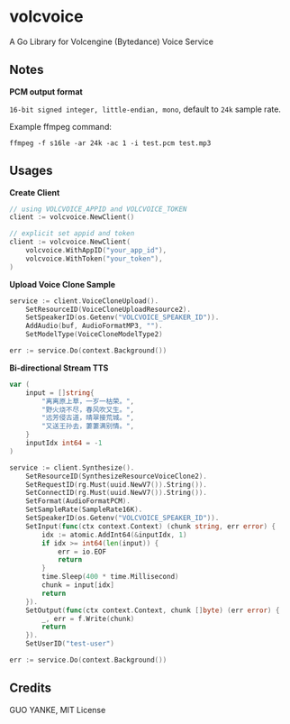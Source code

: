# volcvoice

A Go Library for Volcengine (Bytedance) Voice Service

## Notes

**PCM output format**

`16-bit signed integer, little-endian, mono`, default to `24k` sample rate.

Example ffmpeg command:

```
ffmpeg -f s16le -ar 24k -ac 1 -i test.pcm test.mp3
```

## Usages

**Create Client**

```go
// using VOLCVOICE_APPID and VOLCVOICE_TOKEN
client := volcvoice.NewClient()

// explicit set appid and token
client := volcvoice.NewClient(
    volcvoice.WithAppID("your_app_id"),
    volcvoice.WithToken("your_token"),
)
```

**Upload Voice Clone Sample**

```go
service := client.VoiceCloneUpload().
	SetResourceID(VoiceCloneUploadResource2).
	SetSpeakerID(os.Getenv("VOLCVOICE_SPEAKER_ID")).
	AddAudio(buf, AudioFormatMP3, "").
	SetModelType(VoiceCloneModelType2)

err := service.Do(context.Background())
```

**Bi-directional Stream TTS**

```go
var (
	input = []string{
		"离离原上草，一岁一枯荣。",
		"野火烧不尽，春风吹又生。",
		"远芳侵古道，晴翠接荒城。",
		"又送王孙去，萋萋满别情。",
	}
	inputIdx int64 = -1
)

service := client.Synthesize().
	SetResourceID(SynthesizeResourceVoiceClone2).
	SetRequestID(rg.Must(uuid.NewV7()).String()).
	SetConnectID(rg.Must(uuid.NewV7()).String()).
	SetFormat(AudioFormatPCM).
	SetSampleRate(SampleRate16K).
	SetSpeakerID(os.Getenv("VOLCVOICE_SPEAKER_ID")).
	SetInput(func(ctx context.Context) (chunk string, err error) {
		idx := atomic.AddInt64(&inputIdx, 1)
		if idx >= int64(len(input)) {
			err = io.EOF
			return
		}
		time.Sleep(400 * time.Millisecond)
		chunk = input[idx]
		return
	}).
	SetOutput(func(ctx context.Context, chunk []byte) (err error) {
		_, err = f.Write(chunk)
		return
	}).
	SetUserID("test-user")

err := service.Do(context.Background())
```

## Credits

GUO YANKE, MIT License
